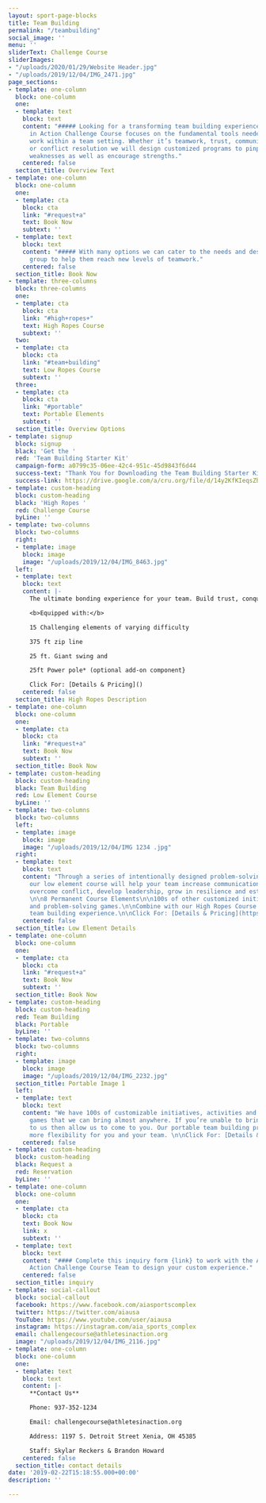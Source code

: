 ```yaml
---
layout: sport-page-blocks
title: Team Building
permalink: "/teambuilding"
social_image: ''
menu: ''
sliderText: Challenge Course
sliderImages:
- "/uploads/2020/01/29/Website Header.jpg"
- "/uploads/2019/12/04/IMG_2471.jpg"
page_sections:
- template: one-column
  block: one-column
  one:
  - template: text
    block: text
    content: "##### Looking for a transforming team building experience? The Athletes
      in Action Challenge Course focuses on the fundamental tools needed to successfully
      work within a team setting. Whether it’s teamwork, trust, communication, leadership
      or conflict resolution we will design customized programs to pinpoint and improve
      weaknesses as well as encourage strengths."
    centered: false
  section_title: Overview Text
- template: one-column
  block: one-column
  one:
  - template: cta
    block: cta
    link: "#request+a"
    text: Book Now
    subtext: ''
  - template: text
    block: text
    content: "##### With many options we can cater to the needs and desires of your
      group to help them reach new levels of teamwork."
    centered: false
  section_title: Book Now
- template: three-columns
  block: three-columns
  one:
  - template: cta
    block: cta
    link: "#high+ropes+"
    text: High Ropes Course
    subtext: ''
  two:
  - template: cta
    block: cta
    link: "#team+building"
    text: Low Ropes Course
    subtext: ''
  three:
  - template: cta
    block: cta
    link: "#portable"
    text: Portable Elements
    subtext: ''
  section_title: Overview Options
- template: signup
  block: signup
  black: 'Get the '
  red: 'Team Building Starter Kit'
  campaign-form: a0799c35-06ee-42c4-951c-45d9843f6d44
  success-text: "Thank You for Downloading the Team Building Starter Kit"
  success-link: https://drive.google.com/a/cru.org/file/d/14y2KfKIeqsZh8vjO8P4WK3e6MMqmzmY3/view?usp=sharing
- template: custom-heading
  block: custom-heading
  black: 'High Ropes '
  red: Challenge Course
  byLine: ''
- template: two-columns
  block: two-columns
  right:
  - template: image
    block: image
    image: "/uploads/2019/12/04/IMG_8463.jpg"
  left:
  - template: text
    block: text
    content: |-
      The ultimate bonding experience for your team. Build trust, conquer fear and increase confidence on our double-decker high ropes course. Designed to draw participants out of their comfort zone and encourage on another towards growth.

      <b>Equipped with:</b>

      15 Challenging elements of varying difficulty

      375 ft zip line

      25 ft. Giant swing and

      25ft Power pole* (optional add-on component}

      Click For: [Details & Pricing]()
    centered: false
  section_title: High Ropes Description
- template: one-column
  block: one-column
  one:
  - template: cta
    block: cta
    link: "#request+a"
    text: Book Now
    subtext: ''
  section_title: Book Now
- template: custom-heading
  block: custom-heading
  black: Team Building
  red: Low Element Course
  byLine: ''
- template: two-columns
  block: two-columns
  left:
  - template: image
    block: image
    image: "/uploads/2019/12/04/IMG 1234 .jpg"
  right:
  - template: text
    block: text
    content: "Through a series of intentionally designed problem-solving activities
      our low element course will help your team increase communication, build trust,
      overcome conflict, develop leadership, grow in resilience and establish culture.
      \n\n8 Permanent Course Elements\n\n100s of other customized initiatives, activities
      and problem-solving games.\n\nCombine with our High Ropes Course for the perfect
      team building experience.\n\nClick For: [Details & Pricing](https://drive.google.com/a/cru.org/file/d/1tF69y57JNf28vQ_jPXEiA6OBbOouz6cz/view?usp=sharing)"
    centered: false
  section_title: Low Element Details
- template: one-column
  block: one-column
  one:
  - template: cta
    block: cta
    link: "#request+a"
    text: Book Now
    subtext: ''
  section_title: Book Now
- template: custom-heading
  block: custom-heading
  red: Team Building
  black: Portable
  byLine: ''
- template: two-columns
  block: two-columns
  right:
  - template: image
    block: image
    image: "/uploads/2019/12/04/IMG_2232.jpg"
  section_title: Portable Image 1
  left:
  - template: text
    block: text
    content: "We have 100s of customizable initiatives, activities and problem-solving
      games that we can bring almost anywhere. If you’re unable to bring your team
      to us then allow us to come to you. Our portable team building program allows
      more flexibility for you and your team. \n\nClick For: [Details & Pricing](https://drive.google.com/a/cru.org/file/d/1tF69y57JNf28vQ_jPXEiA6OBbOouz6cz/view?usp=sharing)"
    centered: false
- template: custom-heading
  block: custom-heading
  black: Request a
  red: Reservation
  byLine: ''
- template: one-column
  block: one-column
  one:
  - template: cta
    block: cta
    text: Book Now
    link: x
    subtext: ''
  - template: text
    block: text
    content: "#### Complete this inquiry form {link} to work with the Athletes in
      Action Challenge Course Team to design your custom experience."
    centered: false
  section_title: inquiry
- template: social-callout
  block: social-callout
  facebook: https://www.facebook.com/aiasportscomplex
  twitter: https://twitter.com/aiausa
  YouTube: https://www.youtube.com/user/aiausa
  instagram: https://instagram.com/aia_sports_complex
  email: challengecourse@athletesinaction.org
  image: "/uploads/2019/12/04/IMG_2116.jpg"
- template: one-column
  block: one-column
  one:
  - template: text
    block: text
    content: |-
      **Contact Us**

      Phone: 937-352-1234

      Email: challengecourse@athletesinaction.org

      Address: 1197 S. Detroit Street Xenia, OH 45385

      Staff: Skylar Reckers & Brandon Howard
    centered: false
  section_title: contact details
date: '2019-02-22T15:18:55.000+00:00'
description: ''

---
```

